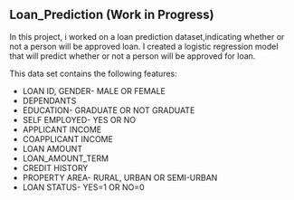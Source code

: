 ## Loan_Prediction (Work in Progress)
In this project, i worked on a loan prediction dataset,indicating whether or not a person will be approved loan.
I created a logistic regression model that will predict whether or not a person will be approved for loan.

This data set contains the following features: 
* LOAN ID, GENDER- MALE OR FEMALE
* DEPENDANTS
* EDUCATION- GRADUATE OR NOT GRADUATE
* SELF EMPLOYED- YES OR NO
* APPLICANT INCOME
* COAPPLICANT INCOME 
* LOAN AMOUNT
* LOAN_AMOUNT_TERM 
* CREDIT HISTORY 
* PROPERTY AREA- RURAL, URBAN OR SEMI-URBAN
* LOAN STATUS- YES=1 OR NO=0
